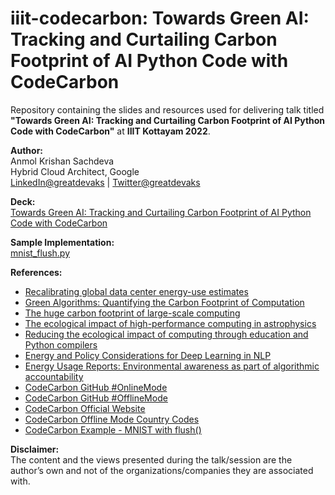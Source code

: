# iiit-codecarbon: Towards Green AI: Tracking and Curtailing Carbon Footprint of AI Python Code with CodeCarbon

Repository containing the slides and resources used for delivering talk titled **"Towards Green AI: Tracking and Curtailing Carbon Footprint of AI Python Code with CodeCarbon"** at **IIIT Kottayam 2022**.

**Author:**</br>
Anmol Krishan Sachdeva</br>
Hybrid Cloud Architect, Google</br>
[LinkedIn@greatdevaks](https://www.linkedin.com/in/greatdevaks) | [Twitter@greatdevaks](https://www.twitter.com/greatdevaks)

**Deck:**</br>
[Towards Green AI: Tracking and Curtailing Carbon Footprint of AI Python Code with CodeCarbon](./TrackingAndCurtailingCarbonFootprintOfAIPythonCodeWithCodeCarbon_AnmolKrishanSachdeva_IIITKottayam2022.pdf)

**Sample Implementation:**</br>
[mnist_flush.py](./mnist_flush.py)


**References:**
- [Recalibrating global data center energy-use estimates](https://www.science.org/doi/10.1126/science.aba3758)
- [Green Algorithms: Quantifying the Carbon Footprint of Computation](https://onlinelibrary.wiley.com/doi/full/10.1002/advs.202100707)
- [The huge carbon footprint of large-scale computing](https://physicsworld.com/a/the-huge-carbon-footprint-of-large-scale-computing/)
- [The ecological impact of high-performance computing in astrophysics](https://www.nature.com/articles/s41550-020-1208-y.epdf)
- [Reducing the ecological impact of computing through education and Python compilers](https://www.nature.com/articles/s41550-021-01342-y.epdf)
- [Energy and Policy Considerations for Deep Learning in NLP](https://arxiv.org/abs/1906.02243)
- [Energy Usage Reports: Environmental awareness as part of algorithmic accountability](https://arxiv.org/abs/1911.08354)
- [CodeCarbon GitHub #OnlineMode](https://github.com/mlco2/codecarbon#online-mode)
- [CodeCarbon GitHub #OfflineMode](https://github.com/mlco2/codecarbon#offline-mode)
- [CodeCarbon Official Website](https://codecarbon.io)
- [CodeCarbon Offline Mode Country Codes](https://en.wikipedia.org/wiki/List_of_ISO_3166_country_codes)
- [CodeCarbon Example - MNIST with flush()](https://github.com/mlco2/codecarbon/blob/master/examples/mnist_callback.py)

**Disclaimer:**</br>
The content and the views presented during the talk/session are the author’s own and not of the organizations/companies they are associated with.
